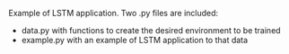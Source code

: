Example of LSTM application. Two .py files are included:
- data.py with functions to create the desired environment to be trained 
- example.py with an example of LSTM application to that data
